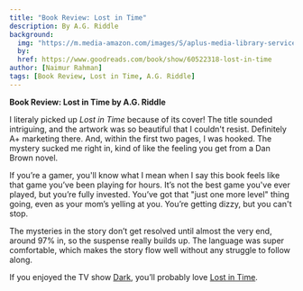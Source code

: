 ```yaml
---
title: "Book Review: Lost in Time"
description: By A.G. Riddle
background:
  img: "https://m.media-amazon.com/images/S/aplus-media-library-service-media/9b981329-e67a-451c-b65d-04c3ad012bc7.__CR0,0,970,300_PT0_SX970_V1___.png"
  by: 
  href: https://www.goodreads.com/book/show/60522318-lost-in-time
author: [Naimur Rahman]
tags: [Book Review, Lost in Time, A.G. Riddle]
---
```

**Book Review: Lost in Time by A.G. Riddle**

I literaly picked up *Lost in Time* because of its cover! The title sounded intriguing, and the artwork was so beautiful that I couldn't resist. Definitely A+ marketing there. And, within the first two pages, I was hooked. The mystery sucked me right in, kind of like the feeling you get from a Dan Brown novel.

If you’re a gamer, you'll know what I mean when I say this book feels like that game you’ve been playing for hours. It’s not the best game you've ever played, but you’re fully invested. You’ve got that "just one more level" thing going, even as your mom’s yelling at you. You’re getting dizzy, but you can't stop.

The mysteries in the story don’t get resolved until almost the very end, around 97% in, so the suspense really builds up. The language was super comfortable, which makes the story flow well without any struggle to follow along. 

If you enjoyed the TV show [Dark](https://www.imdb.com/title/tt5753856/), you’ll probably love [Lost in Time](https://www.goodreads.com/book/show/60522318-lost-in-time).